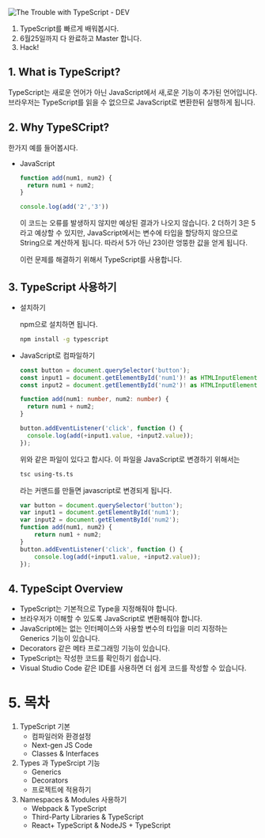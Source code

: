 ![The Trouble with TypeScript - DEV](https://res.cloudinary.com/practicaldev/image/fetch/s--Rx2-HaVZ--/c_imagga_scale,f_auto,fl_progressive,h_420,q_auto,w_1000/https://dev-to-uploads.s3.amazonaws.com/i/bq5nm2vl3thxju1l5y24.png)

1. TypeScript를 빠르게 배워봅시다.
2. 6월25일까지 다 완료하고 Master 합니다.
3. Hack!

## 1. What is TypeScript?

TypeScript는 새로운 언어가 아닌 JavaScript에서 새,로운 기능이 추가된 언어입니다. 브라우저는 TypeScript를 읽을 수 없으므로 JavaScript로 변환한뒤 실행하게 됩니다.

## 2.  Why TypeSCript?

한가지 예를 들어봅시다.

* JavaScript

  ```javascript
  function add(num1, num2) {
  	return num1 + num2;
  }
  
  console.log(add('2','3'))
  ```

  이 코드는 오류를 발생하지 않지만 예상된 결과가 나오지 않습니다. 2 더하기 3은 5라고 예상할 수 있지만, JavaScript에서는 변수에 타입을 할당하지 않으므로 String으로 계산하게 됩니다. 따라서 5가 아닌 23이란 엉뚱한 값을 얻게 됩니다.

  이런 문제를 해결하기 위해서 TypeScript를 사용합니다.

## 3. TypeScript 사용하기

* 설치하기

  npm으로 설치하면 됩니다.

  ```bash
  npm install -g typescript
  ```

* JavaScript로 컴파일하기

  ```typescript
  const button = document.querySelector('button');
  const input1 = document.getElementById('num1')! as HTMLInputElement;
  const input2 = document.getElementById('num2')! as HTMLInputElement;
  
  function add(num1: number, num2: number) {
    return num1 + num2;
  }
  
  button.addEventListener('click', function () {
    console.log(add(+input1.value, +input2.value));
  });
  
  ```

  위와 같은 파일이 있다고 합시다. 이 파일을 JavaScript로 변경하기 위해서는

  ```bash
  tsc using-ts.ts
  ```

  라는 커맨드를 만들면 javascript로 변경되게 됩니다.

  ```javascript
  var button = document.querySelector('button');
  var input1 = document.getElementById('num1');
  var input2 = document.getElementById('num2');
  function add(num1, num2) {
      return num1 + num2;
  }
  button.addEventListener('click', function () {
      console.log(add(+input1.value, +input2.value));
  });
  
  ```

## 4. TypeScipt Overview

* TypeScript는 기본적으로 Type을 지정해줘야 합니다.
* 브라우저가 이해할 수 있도록 JavaScript로 변환해줘야 합니다.
* JavaScript에는 없는 인터페이스와 사용할 변수의 타입을 미리 지정하는 Generics 기능이 있습니다.
* Decorators 같은 메타 프로그래밍 기능이 있습니다.
* TypeScript는 작성한 코드를 확인하기 쉽습니다.
* Visual Studio Code 같은 IDE를 사용하면 더 쉽게 코드를 작성할 수 있습니다.

# 5. 목차

1. TypeScript 기본
   * 컴파일러와 환경설정
   * Next-gen JS Code
   * Classes & Interfaces
2. Types 과 TypeSrcipt 기능
   * Generics
   * Decorators
   * 프로젝트에 적용하기
3. Namespaces & Modules 사용하기
   * Webpack & TypeScript
   * Third-Party Libraries & TypeScript
   * React+ TypeScript & NodeJS + TypeScript



























